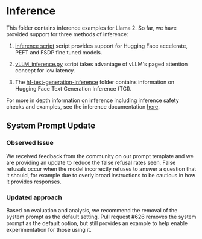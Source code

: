 # Inference

This folder contains inference examples for Llama 2. So far, we have provided support for three methods of inference:

1. [inference script](inference.py) script provides support for Hugging Face accelerate, PEFT and FSDP fine tuned models.

2. [vLLM_inference.py](vLLM_inference.py) script takes advantage of vLLM's paged attention concept for low latency.

3. The [hf-text-generation-inference](hf-text-generation-inference/README.md) folder contains information on Hugging Face Text Generation Inference (TGI).

For more in depth information on inference including inference safety checks and examples, see the inference documentation [here](../docs/inference.md).

## System Prompt Update

### Observed Issue
We received feedback from the community on our prompt template and we are providing an update to reduce the false refusal rates seen. False refusals occur when the model incorrectly refuses to answer a question that it should, for example due to overly broad instructions to be cautious in how it provides responses.

### Updated approach
Based on evaluation and analysis, we recommend the removal of the system prompt as the default setting. Pull request #626 removes the system prompt as the default option, but still provides an example to help enable experimentation for those using it.
